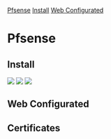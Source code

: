 [Pfsense](#Pfsense)
	[Install](#Install)
	[Web Configurated](#Web%20Configurated)
	


# Pfsense 
## Install
![](../../attachments/1%20-%20Pfsense%20Installation.png)
![](../../attachments/Untitled.png)
![](../../attachments/Untitled-1.png)

## Web Configurated

## Certificates
